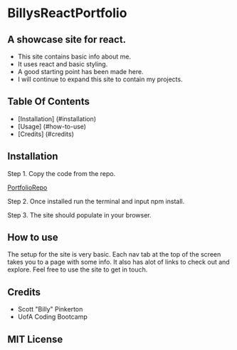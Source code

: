 # BillysReactPortfolio

## A showcase site for react.
- This site contains basic info about me.
- It uses react and basic styling. 
- A good starting point has been made here.
- I will continue to expand this site to contain my projects.

## Table Of Contents
- [Installation] (#installation)
- [Usage] (#how-to-use)
- [Credits] (#credits)

## Installation

Step 1. Copy the code from the repo.

[PortfolioRepo](https://github.com/Protomancer/BillysReactPortfolio)

Step 2. Once installed run the terminal and input npm install.

Step 3. The site should populate in your browser.

## How to use 
The setup for the site is very basic. Each nav tab at the top of the screen takes you to a page with some info. It also has alot of links to check out and explore. Feel free to use the site to get in touch.

## Credits
- Scott "Billy" Pinkerton
- UofA Coding Bootcamp

## MIT License